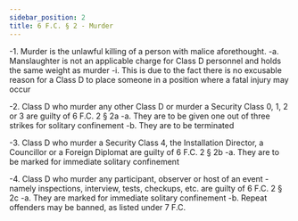 ```yaml
---
sidebar_position: 2
title: 6 F.C. § 2 - Murder
---
```


-1. Murder is the unlawful killing of a person with malice aforethought.
-a. Manslaughter is not an applicable charge for Class D personnel and holds the same weight as murder
-i. This is due to the fact there is no excusable reason for a Class D to place someone in a position where a fatal injury may occur

-2. Class D who murder any other Class D or murder a Security Class 0, 1, 2 or 3 are guilty of 6 F.C. 2 § 2a
-a. They are to be given one out of three strikes for solitary confinement
-b. They are to be terminated

-3. Class D who murder a Security Class 4, the Installation Director, a Councillor or a Foreign Diplomat are guilty of 6 F.C. 2 § 2b
-a. They are to be marked for immediate solitary confinement

-4. Class D who murder any participant, observer or host of an event - namely inspections, interview, tests, checkups, etc. are guilty of 6 F.C. 2 § 2c
-a. They are marked for immediate solitary confinement
-b. Repeat offenders may be banned, as listed under 7 F.C.